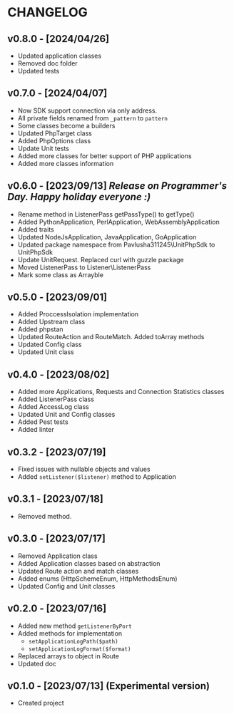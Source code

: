 # CHANGELOG

## v0.8.0 - [2024/04/26]

- Updated application classes
- Removed doc folder
- Updated tests

## v0.7.0 - [2024/04/07]

- Now SDK support connection via only address.
- All private fields renamed from `_pattern` to `pattern`
- Some classes become a builders
- Updated PhpTarget class
- Added PhpOptions class
- Update Unit tests
- Added more classes for better support of PHP applications
- Added more classes information

## v0.6.0 - [2023/09/13] _Release on Programmer's Day. Happy holiday everyone :)_

- Rename method in ListenerPass getPassType() to getType()
- Added PythonApplication, PerlApplication, WebAssemblyApplication
- Added traits
- Updated NodeJsApplication, JavaApplication, GoApplication
- Updated package namespace from Pavlusha311245\UnitPhpSdk to UnitPhpSdk
- Update UnitRequest. Replaced curl with guzzle package
- Moved ListenerPass to Listener\ListenerPass
- Mark some class as Arrayble

## v0.5.0 - [2023/09/01]

- Added ProccessIsolation implementation
- Added Upstream class
- Added phpstan
- Updated RouteAction and RouteMatch. Added toArray methods
- Updated Config class
- Updated Unit class

## v0.4.0 - [2023/08/02]

- Added more Applications, Requests and Connection Statistics classes
- Added ListenerPass class
- Added AccessLog class
- Updated Unit and Config classes
- Added Pest tests
- Added linter

## v0.3.2 - [2023/07/19]

- Fixed issues with nullable objects and values
- Added `setListener($listener)` method to Application

## v0.3.1 - [2023/07/18]

- Removed method.

## v0.3.0 - [2023/07/17]

- Removed Application class
- Added Application classes based on abstraction
- Updated Route action and match classes
- Added enums (HttpSchemeEnum, HttpMethodsEnum)
- Updated Config and Unit classes

## v0.2.0 - [2023/07/16]

- Added new method `getListenerByPort`
- Added methods for implementation
    - `setApplicationLogPath($path)`
    - `setApplicationLogFormat($format)`
- Replaced arrays to object in Route
- Updated doc

## v0.1.0 - [2023/07/13] (Experimental version)

- Created project

